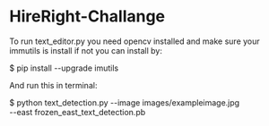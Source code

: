 # HireRight-Challange

To run text_editor.py you need opencv installed and make sure your immutils is install if not you can install by:

$ pip install --upgrade imutils


And run this in terminal:

$ python text_detection.py --image images/exampleimage.jpg \
	--east frozen_east_text_detection.pb
  
